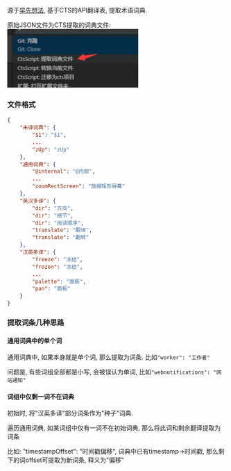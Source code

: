 源于[早先想法](https://github.com/program-in-chinese/overview/issues/54#issuecomment-391567345), 基于CTS的API翻译表, 提取术语词典.

原始JSON文件为CTS提取的词典文件:
![命令](CTS提取词典.png)

### 文件格式
```json
{
    "未译词典": {
        "$1": "$1",
        ...
        "zUp": "zUp"
    },
    "通用词典": {
        "@internal": "@内部",
        ...
        "zoomRectScreen": "放缩矩形屏幕"
    },
    "英汉多译": {
        "dir": "方向",
        "dir": "细节",
        "dir": "阅读顺序",
        "translate": "翻译",
        "translate": "翻转"
    },
    "汉英多译": {
        "freeze": "冻结",
        "frozen": "冻结",
        ...
        "palette": "面板",
        "pan": "面板"
    }
}
```

### 提取词条几种思路

#### 通用词典中的单个词

通用词典中, 如果本身就是单个词, 那么提取为词条. 比如`"worker": "工作者"`

问题是, 有些词组全部都是小写, 会被误认为单词, 比如`"webnotifications": "网站通知"`

#### 词组中仅剩一词不在词典

初始时, 将"汉英多译"部分词条作为"种子"词典.

遍历通用词典, 如某词组中仅有一词不在初始词典, 那么将此词和剩余翻译提取为词条

比如: "timestampOffset": "时间戳偏移", 词典中已有timestamp->时间戳, 那么剩下的词offset可提取为新词条, 释义为"偏移"
